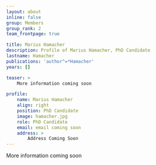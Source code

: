```yaml
---
layout: about
inline: false
group: Members
group_rank: 2
team_frontpage: true

title: Marius Hamacher
description: Profile of Marius Hamacher, PhD Candidate
lastname: Hamacher
publications: 'author^=*Hamacher'
years: []

teaser: >
    More information coming soon

profile:
    name: Marius Hamacher
    align: right
    position: PhD Candidate
    image: hamacher.jpg
    role: PhD Candidate
    email: email coming soon
    address: >
        Address Coming Soon
---
```


More information coming soon


